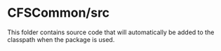 # CFSCommon/src

This folder contains source code that will automatically be added to the classpath when
the package is used.
